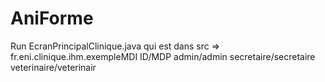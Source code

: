# AniForme
Run EcranPrincipalClinique.java qui est dans src => fr.eni.clinique.ihm.exempleMDI
    ID/MDP
   admin/admin
   secretaire/secretaire
   veterinaire/veterinair
